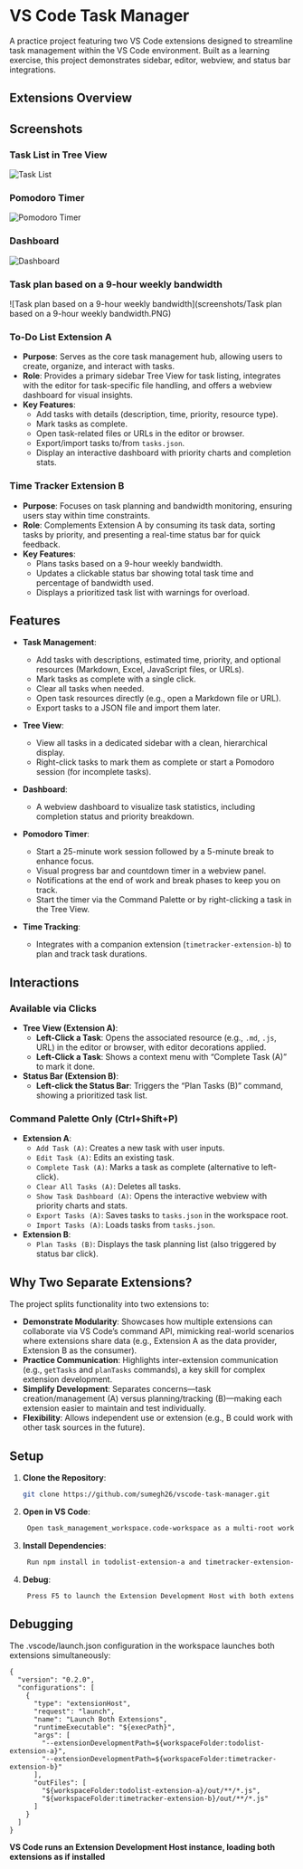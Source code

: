 # VS Code Task Manager

A practice project featuring two VS Code extensions designed to streamline task management within the VS Code environment. Built as a learning exercise, this project demonstrates sidebar, editor, webview, and status bar integrations.

## Extensions Overview

## Screenshots

### Task List in Tree View
![Task List](screenshots/task-list.PNG)

### Pomodoro Timer
![Pomodoro Timer](screenshots/pomodoro-timer.PNG)

### Dashboard
![Dashboard](screenshots/dashboard.PNG)

### Task plan based on a 9-hour weekly bandwidth
![Task plan based on a 9-hour weekly bandwidth](screenshots/Task plan based on a 9-hour weekly bandwidth.PNG)

### To-Do List Extension A
- **Purpose**: Serves as the core task management hub, allowing users to create, organize, and interact with tasks.
- **Role**: Provides a primary sidebar Tree View for task listing, integrates with the editor for task-specific file handling, and offers a webview dashboard for visual insights.
- **Key Features**:
  - Add tasks with details (description, time, priority, resource type).
  - Mark tasks as complete.
  - Open task-related files or URLs in the editor or browser.
  - Export/import tasks to/from `tasks.json`.
  - Display an interactive dashboard with priority charts and completion stats.

### Time Tracker Extension B
- **Purpose**: Focuses on task planning and bandwidth monitoring, ensuring users stay within time constraints.
- **Role**: Complements Extension A by consuming its task data, sorting tasks by priority, and presenting a real-time status bar for quick feedback.
- **Key Features**:
  - Plans tasks based on a 9-hour weekly bandwidth.
  - Updates a clickable status bar showing total task time and percentage of bandwidth used.
  - Displays a prioritized task list with warnings for overload.
    
## Features

- **Task Management**:
  - Add tasks with descriptions, estimated time, priority, and optional resources (Markdown, Excel, JavaScript files, or URLs).
  - Mark tasks as complete with a single click.
  - Clear all tasks when needed.
  - Open task resources directly (e.g., open a Markdown file or URL).
  - Export tasks to a JSON file and import them later.

- **Tree View**:
  - View all tasks in a dedicated sidebar with a clean, hierarchical display.
  - Right-click tasks to mark them as complete or start a Pomodoro session (for incomplete tasks).

- **Dashboard**:
  - A webview dashboard to visualize task statistics, including completion status and priority breakdown.

- **Pomodoro Timer**:
  - Start a 25-minute work session followed by a 5-minute break to enhance focus.
  - Visual progress bar and countdown timer in a webview panel.
  - Notifications at the end of work and break phases to keep you on track.
  - Start the timer via the Command Palette or by right-clicking a task in the Tree View.

- **Time Tracking**:
  - Integrates with a companion extension (`timetracker-extension-b`) to plan and track task durations.

## Interactions

### Available via Clicks
- **Tree View (Extension A)**:
  - **Left-Click a Task**: Opens the associated resource (e.g., `.md`, `.js`, URL) in the editor or browser, with editor decorations applied.
  - **Left-Click a Task**: Shows a context menu with “Complete Task (A)” to mark it done.
- **Status Bar (Extension B)**:
  - **Left-click the Status Bar**: Triggers the “Plan Tasks (B)” command, showing a prioritized task list.

### Command Palette Only (Ctrl+Shift+P)
- **Extension A**:
  - `Add Task (A)`: Creates a new task with user inputs.
  - `Edit Task (A)`: Edits an existing task.
  - `Complete Task (A)`: Marks a task as complete (alternative to left-click).
  - `Clear All Tasks (A)`: Deletes all tasks.
  - `Show Task Dashboard (A)`: Opens the interactive webview with priority charts and stats.
  - `Export Tasks (A)`: Saves tasks to `tasks.json` in the workspace root.
  - `Import Tasks (A)`: Loads tasks from `tasks.json`.
- **Extension B**:
  - `Plan Tasks (B)`: Displays the task planning list (also triggered by status bar click).

## Why Two Separate Extensions?

The project splits functionality into two extensions to:
- **Demonstrate Modularity**: Showcases how multiple extensions can collaborate via VS Code’s command API, mimicking real-world scenarios where extensions share data (e.g., Extension A as the data provider, Extension B as the consumer).
- **Practice Communication**: Highlights inter-extension communication (e.g., `getTasks` and `planTasks` commands), a key skill for complex extension development.
- **Simplify Development**: Separates concerns—task creation/management (A) versus planning/tracking (B)—making each extension easier to maintain and test individually.
- **Flexibility**: Allows independent use or extension (e.g., B could work with other task sources in the future).

## Setup

1. **Clone the Repository**:
   ```bash
   git clone https://github.com/sumegh26/vscode-task-manager.git
2. **Open in VS Code**:
   ```bash
    Open task_management_workspace.code-workspace as a multi-root workspace.
3. **Install Dependencies**:
   ```bash
    Run npm install in todolist-extension-a and timetracker-extension-b folders.
4. **Debug**:
   ```bash
    Press F5 to launch the Extension Development Host with both extensions loaded.

## Debugging

The .vscode/launch.json configuration in the workspace launches both extensions simultaneously:
    
    {
      "version": "0.2.0",
      "configurations": [
        {
          "type": "extensionHost",
          "request": "launch",
          "name": "Launch Both Extensions",
          "runtimeExecutable": "${execPath}",
          "args": [
            "--extensionDevelopmentPath=${workspaceFolder:todolist-extension-a}",
            "--extensionDevelopmentPath=${workspaceFolder:timetracker-extension-b}"
          ],
          "outFiles": [
            "${workspaceFolder:todolist-extension-a}/out/**/*.js",
            "${workspaceFolder:timetracker-extension-b}/out/**/*.js"
          ]
        }
      ]
    }

 **VS Code runs an Extension Development Host instance, loading both extensions as if installed**
